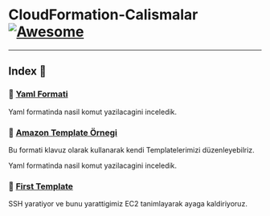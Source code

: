 CloudFormation-Calismalar [![Awesome](https://cdn.rawgit.com/sindresorhus/awesome/d7305f38d29fed78fa85652e3a63e154dd8e8829/media/badge.svg)](https://github.com/sindresorhus/awesome)
===============
<hr>

## Index 📜

### 🔖 [Yaml Formati](https://github.com/latifyildirim/CloudFormation-Calismalar/blob/main/example-yaml.yaml)

Yaml formatinda nasil komut yazilacagini inceledik. 

### 🔖 [Amazon Template Örnegi](https://github.com/latifyildirim/CloudFormation-Calismalar/blob/main/amazon-ornek.yaml)

Bu formati klavuz olarak kullanarak kendi Templatelerimizi düzenleyebilriz.

Yaml formatinda nasil komut yazilacagini inceledik. 
### 🔖 [First Template](https://github.com/latifyildirim/CloudFormation-Calismalar/blob/main/first-temp.yaml)

SSH yaratiyor ve bunu yarattigimiz EC2 tanimlayarak ayaga kaldiriyoruz. 